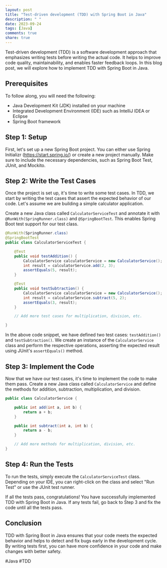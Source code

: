 ```yaml
---
layout: post
title: "Test-driven development (TDD) with Spring Boot in Java"
description: " "
date: 2023-09-24
tags: [Java]
comments: true
share: true
---
```


Test-driven development (TDD) is a software development approach that emphasizes writing tests before writing the actual code. It helps to improve code quality, maintainability, and enables faster feedback loops. In this blog post, we will explore how to implement TDD with Spring Boot in Java.

## Prerequisites

To follow along, you will need the following:

- Java Development Kit (JDK) installed on your machine
- Integrated Development Environment (IDE) such as IntelliJ IDEA or Eclipse
- Spring Boot framework

## Step 1: Setup

First, let's set up a new Spring Boot project. You can either use Spring Initializr (https://start.spring.io/) or create a new project manually. Make sure to include the necessary dependencies, such as Spring Boot Test, JUnit, and Mockito.

## Step 2: Write the Test Cases

Once the project is set up, it's time to write some test cases. In TDD, we start by writing the test cases that assert the expected behavior of our code. Let's assume we are building a simple calculator application.

Create a new Java class called `CalculatorServiceTest` and annotate it with `@RunWith(SpringRunner.class)` and `@SpringBootTest`. This enables Spring Boot test support for our test class.

```java
@RunWith(SpringRunner.class)
@SpringBootTest
public class CalculatorServiceTest {

    @Test
    public void testAddition() {
        CalculatorService calculatorService = new CalculatorService();
        int result = calculatorService.add(2, 3);
        assertEquals(5, result);
    }

    @Test
    public void testSubtraction() {
        CalculatorService calculatorService = new CalculatorService();
        int result = calculatorService.subtract(5, 2);
        assertEquals(3, result);
    }

    // Add more test cases for multiplication, division, etc.

}
```

In the above code snippet, we have defined two test cases: `testAddition()` and `testSubtraction()`. We create an instance of the `CalculatorService` class and perform the respective operations, asserting the expected result using JUnit's `assertEquals()` method.

## Step 3: Implement the Code

Now that we have our test cases, it's time to implement the code to make them pass. Create a new Java class called `CalculatorService` and define the methods for addition, subtraction, multiplication, and division.

```java
public class CalculatorService {

    public int add(int a, int b) {
        return a + b;
    }

    public int subtract(int a, int b) {
        return a - b;
    }

    // Add more methods for multiplication, division, etc.
}
```

## Step 4: Run the Tests

To run the tests, simply execute the `CalculatorServiceTest` class. Depending on your IDE, you can right-click on the class and select "Run Test" or use the JUnit test runner.

If all the tests pass, congratulations! You have successfully implemented TDD with Spring Boot in Java. If any tests fail, go back to Step 3 and fix the code until all the tests pass.

## Conclusion

TDD with Spring Boot in Java ensures that your code meets the expected behavior and helps to detect and fix bugs early in the development cycle. By writing tests first, you can have more confidence in your code and make changes with better safety.

#Java #TDD
